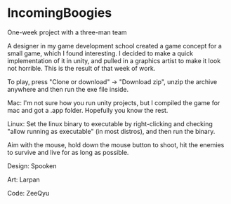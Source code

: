 # IncomingBoogies
One-week project with a three-man team

A designer in my game development school created a game concept for a small game, which I found interesting.
I decided to make a quick implementation of it in unity, and pulled in a graphics artist to make it look not horrible.
This is the result of that week of work.

To play, press "Clone or download" -> "Download zip", unzip the archive anywhere and then run the exe file inside.

Mac: I'm not sure how you run unity projects, but I compiled the game for mac and got a .app folder. Hopefully you know the rest.

Linux: Set the linux binary to executable by right-clicking and checking "allow running as executable" (in most distros), and then run the binary.

Aim with the mouse, hold down the mouse button to shoot, hit the enemies to survive and live for as long as possible.

Design: Spooken

Art: Larpan

Code: ZeeQyu

